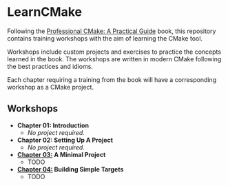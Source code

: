 # LearnCMake

Following the [Professional CMake: A Practical Guide](https://crascit.com/professional-cmake/) book, this repository contains training workshops with the aim of learning the CMake tool.

Workshops include custom projects and exercises to practice the concepts learned in the book. The workshops are written in modern CMake following the best practices and idioms.

Each chapter requiring a training from the book will have a corresponding workshop as a CMake project.

## Workshops

- **Chapter 01: Introduction**
  - _No project required._
- **Chapter 02: Setting Up A Project**
  - _No project required._
- **[Chapter 03:](./Chapter03/) A Minimal Project**
  - TODO
- **[Chapter 04:](./Chapter04/) Building Simple Targets**
  - TODO

